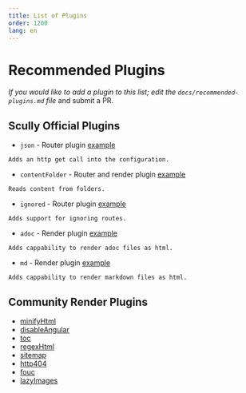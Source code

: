 ```yaml
---
title: List of Plugins
order: 1200
lang: en
---
```


# Recommended Plugins

_If you would like to add a plugin to this list; edit the `docs/recommended-plugins.md` file_ and submit a PR.

## Scully Official Plugins

- `json` - Router plugin [example](/scully.sampleBlog.config.js)

```
Adds an http get call into the configuration.
```

- `contentFolder` - Router and render plugin [example](/scully.sampleBlog.config.js)

```
Reads content from folders.
```

- `ignored` - Router plugin [example](/scully.sampleBlog.config.js)

```
Adds support for ignoring routes.
```

- `adoc` - Render plugin [example](/scully.sampleBlog.config.js)

```
Adds cappability to render adoc files as html.
```

- `md` - Render plugin [example](/scully.sampleBlog.config.js)

```
Adds cappability to render markdown files as html.
```

## Community Render Plugins

- [minifyHtml](https://www.npmjs.com/package/scully-plugin-minify-html)
- [disableAngular](https://www.npmjs.com/package/scully-plugin-disable-angular)
- [toc](https://www.npmjs.com/package/scully-plugin-toc)
- [regexHtml](https://www.npmjs.com/package/@gammastream/scully-plugin-regex)
- [sitemap](https://www.npmjs.com/package/@gammastream/scully-plugin-sitemap)
- [http404](https://www.npmjs.com/package/@gammastream/scully-plugin-http404)
- [fouc](https://www.npmjs.com/package/@notiz/scully-plugin-fouc)
- [lazyImages](https://www.npmjs.com/package/@notiz/scully-plugin-lazy-images)

